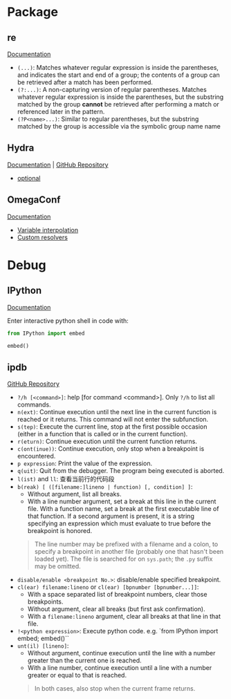 # Package

## re

[Documentation](https://docs.python.org/3/library/re.html)

- `(...)`: Matches whatever regular expression is inside the parentheses, and indicates the start and end of a group; the contents of a group can be retrieved after a match has been performed.
- `(?:...)`: A non-capturing version of regular parentheses. Matches whatever regular expression is inside the parentheses, but the substring matched by the group **cannot** be retrieved after performing a match or referenced later in the pattern.
- `(?P<name>...)`: Similar to regular parentheses, but the substring matched by the group is accessible via the symbolic group name name

## Hydra

[Documentation](https://hydra.cc/docs/intro/) | [GitHub Repository](https://github.com/facebookresearch/hydra)

- [optional](https://hydra.cc/docs/patterns/specializing_config/#optional)

## OmegaConf

[Documentation](https://omegaconf.readthedocs.io/en/latest/index.html#)

- [Variable interpolation](https://omegaconf.readthedocs.io/en/latest/usage.html#variable-interpolation)
- [Custom resolvers](https://omegaconf.readthedocs.io/en/latest/custom_resolvers.html#)

# Debug

## IPython

[Documentation](https://ipython.readthedocs.io/en/stable/)

Enter interactive python shell in code with:

```python
from IPython import embed

embed()
```

## ipdb

[GitHub Repository](https://github.com/gotcha/ipdb)

- `?/h [<command>]`: help \[for command \<command>\]. Only `?/h` to list all commands.
- `n(ext)`: Continue execution until the next line in the current function is reached or it returns. This command will not enter the subfunction.
- `s(tep)`: Execute the current line, stop at the first possible occasion (either in a function that is called or in the current function).
- `r(eturn)`: Continue execution until the current function returns.
- `c(ont(inue))`: Continue execution, only stop when a breakpoint is encountered.
- `p expression`: Print the value of the expression.
- `q(uit)`: Quit from the debugger. The program being executed is aborted.
- `l(ist)` and `ll`: 查看当前行的代码段
- `b(reak) [ ([filename:]lineno | function) [, condition] ]`:
  - Without argument, list all breaks.
  - With a line number argument, set a break at this line in the current file.  With a function name, set a break at the first executable line of that function.  If a second argument is present, it is a string specifying an expression which must evaluate to true before the breakpoint is honored.
  > The line number may be prefixed with a filename and a colon, to specify a breakpoint in another file (probably one that hasn't been loaded yet). The file is searched for on `sys.path`; the `.py` suffix may be omitted.
- `disable/enable <breakpoint No.>`: disable/enable specified breakpoint.
- `cl(ear) filename:lineno` or `cl(ear) [bpnumber [bpnumber...]]`:
  - With a space separated list of breakpoint numbers, clear those breakpoints.
  - Without argument, clear all breaks (but first ask confirmation).
  - With a `filename:lineno` argument, clear all breaks at that line in that file.
- `!<python expression>`: Execute python code. e.g. \`from IPython import embed; embed()\`\`
- `unt(il) [lineno]`:
  - Without argument, continue execution until the line with a number greater than the current one is reached.
  - With a line number, continue execution until a line with a number greater or equal to that is reached.
  > In both cases, also stop when the current frame returns.
